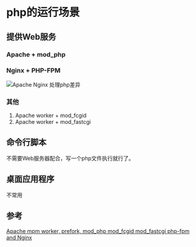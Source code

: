 # php的运行场景

## 提供Web服务
### Apache + mod_php
### Nginx + PHP-FPM
![Apache Nginx 处理php差异](apache_nginx_php.puml)
### 其他
1. Apache worker + mod_fcgid
2. Apache worker + mod_fastcgi

## 命令行脚本
不需要Web服务器配合，写一个php文件执行就行了。

## 桌面应用程序
不常用


## 参考
[Apache mpm worker, prefork, mod_php mod_fcgid mod_fastcgi php-fpm and Nginx](http://t.cn/RqYr1Qf)
[]()